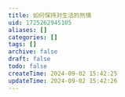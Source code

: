 ```yaml
---
title: 如何保持对生活的热情
uid: 1725262945105
aliases: []
categories: []
tags: []
archive: false
draft: false
todo: false
createTime: 2024-09-02 15:42:25
updateTime: 2024-09-02 15:42:26
---
```

